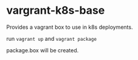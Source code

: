 # vargrant-k8s-base
Provides a vagrant box to use in k8s deployments.

run `vagrant up`
and `vagrant package`

package.box will be created.